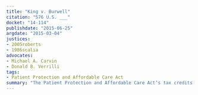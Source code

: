 ```yaml
---
title: "King v. Burwell"
citation: "576 U.S. ___"
docket: "14-114"
publishdate: "2015-06-25"
argdate: "2015-03-04"
justices:
- 2005roberts
- 1986scalia
advocates:
- Michael A. Carvin
- Donald B. Verrilli
tags:
- Patient Protection and Affordable Care Act
summary: "The Patient Protection and Affordable Care Act’s tax credits are available to individuals in States that have a Federal Exchange."
---
```


